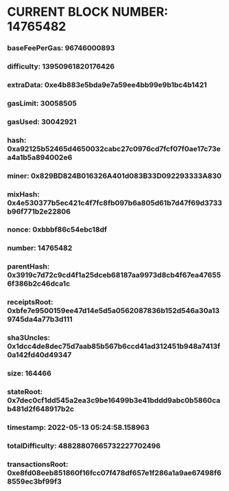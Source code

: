 # CURRENT BLOCK NUMBER: 14765482

### baseFeePerGas: 96746000893
### difficulty: 13950961820176426
### extraData: 0xe4b883e5bda9e7a59ee4bb99e9b1bc4b1421
### gasLimit: 30058505
### gasUsed: 30042921
### hash: 0xa92125b52465d4650032cabc27c0976cd7fcf07f0ae17c73ea4a1b5a894002e6
### miner: 0x829BD824B016326A401d083B33D092293333A830
### mixHash: 0x4e530377b5ec421c4f7fc8fb097b6a805d61b7d47f69d3733b96f771b2e22806
### nonce: 0xbbbf86c54ebc18df
### number: 14765482
### parentHash: 0x3919c7d72c9cd4f1a25dceb68187aa9973d8cb4f67ea476556f386b2c46dca1c
### receiptsRoot: 0xbfe7e9500159ee47d14e5d5a0562087836b152d546a30a139745da4a77b3d111
### sha3Uncles: 0x1dcc4de8dec75d7aab85b567b6ccd41ad312451b948a7413f0a142fd40d49347
### size: 164466
### stateRoot: 0x7dec0cf1dd545a2ea3c9be16499b3e41bddd9abc0b5860cab481d2f648917b2c
### timestamp: 2022-05-13 05:24:58.158963
### totalDifficulty: 48828807665732227702496
### transactionsRoot: 0xe8fd08eeb851860f16fcc07f478df657e1f286a1a9ae67498f68559ec3bf99f3
